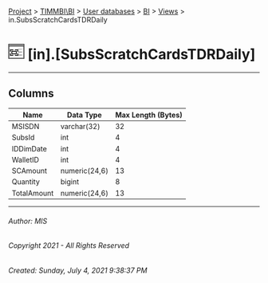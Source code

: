 #### 

[Project](../../../../index.md) > [TIMMBI\\BI](../../../index.md) > [User databases](../../index.md) > [BI](../index.md) > [Views](Views.md) > in.SubsScratchCardsTDRDaily

# ![Views](../../../../Images/View32.png) [in].[SubsScratchCardsTDRDaily]

---

## <a name="#columns"></a>Columns

| Name | Data Type | Max Length (Bytes) |
|---|---|---|
| MSISDN | varchar(32) | 32 |
| SubsId | int | 4 |
| IDDimDate | int | 4 |
| WalletID | int | 4 |
| SCAmount | numeric(24,6) | 13 |
| Quantity | bigint | 8 |
| TotalAmount | numeric(24,6) | 13 |


---

###### Author:  MIS

###### Copyright 2021 - All Rights Reserved

###### Created: Sunday, July 4, 2021 9:38:37 PM

